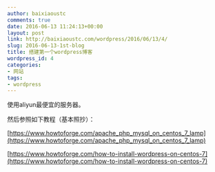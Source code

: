 ```yaml
---
author: baixiaoustc
comments: true
date: 2016-06-13 11:24:13+00:00
layout: post
link: http://baixiaoustc.com/wordpress/2016/06/13/4/
slug: 2016-06-13-1st-blog
title: 搭建第一个wordpress博客
wordpress_id: 4
categories:
- 网站
tags:
- wordpress
---
```




使用aliyun最便宜的服务器。

然后参照如下教程（基本照抄）：

[https://www.howtoforge.com/apache_php_mysql_on_centos_7_lamp](https://www.howtoforge.com/apache_php_mysql_on_centos_7_lamp)

[https://www.howtoforge.com/how-to-install-wordpress-on-centos-7](https://www.howtoforge.com/how-to-install-wordpress-on-centos-7)
